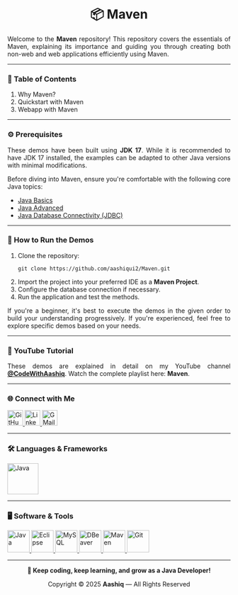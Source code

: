 <h1 align="center">📦 Maven</h1>

<p align="justify">
Welcome to the <b>Maven</b> repository! This repository covers the essentials of Maven, explaining its importance and guiding you through creating both non-web and web applications efficiently using Maven.
</p>

<hr>

<h3 align="left">📌 Table of Contents</h3>
<ol align="left">
    <li>Why Maven?</li>
    <li>Quickstart with Maven</li>
    <li>Webapp with Maven</li>
</ol>

<hr>

<h3 align="left">⚙️ Prerequisites</h3>
<p align="justify">
These demos have been built using <b>JDK 17</b>. While it is recommended to have JDK 17 installed, the examples can be adapted to other Java versions with minimal modifications.
</p>
<p align="justify">
Before diving into Maven, ensure you're comfortable with the following core Java topics:
</p>
<ul>
    <li><a href="https://github.com/aashiqui2/Java-Basics" target="_blank">Java Basics</a></li>
    <li><a href="" target="_blank">Java Advanced</a></li>
    <li><a href="https://github.com/aashiqui2/JDBC" target="_blank">Java Database Connectivity (JDBC)</a></li>
</ul>

<hr>

<h3 align="left">🚀 How to Run the Demos</h3>
<ol>
    <li>Clone the repository:<br>
        <pre><code>git clone https://github.com/aashiqui2/Maven.git</code></pre>
    </li>
    <li>Import the project into your preferred IDE as a <b>Maven Project</b>.</li>
    <li>Configure the database connection if necessary.</li>
    <li>Run the application and test the methods.</li>
</ol>
<p align="justify">
If you're a beginner, it's best to execute the demos in the given order to build your understanding progressively.  
If you're experienced, feel free to explore specific demos based on your needs.
</p>

<hr>

<h3 align="left">🎥 YouTube Tutorial</h3>
<p align="justify">
These demos are explained in detail on my YouTube channel  
<a href="https://www.youtube.com/@codewithaashiq" target="_blank"><b>@CodeWithAashiq</b></a>.  
Watch the complete playlist here: <b>Maven</b>.
</p>

<hr>

<h3 align="left">🌐 Connect with Me</h3>
<div align="left">
    <a href="https://github.com/aashiqui2" target="_blank">
        <img src="https://img.shields.io/static/v1?message=GitHub&logo=github&label=&color=181717&logoColor=white&labelColor=&style=for-the-badge" height="35" alt="GitHub" />
    </a>
    <a href="https://www.linkedin.com/in/aashiqui" target="_blank">
        <img src="https://img.shields.io/static/v1?message=LinkedIn&logo=linkedin&label=&color=0A66C2&logoColor=white&labelColor=&style=for-the-badge" height="35" alt="LinkedIn" />
    </a>
    <a href="mailto:ashikmail2747@gmail.com">
        <img src="https://img.shields.io/static/v1?message=Gmail&logo=gmail&label=&color=EA4335&logoColor=white&labelColor=&style=for-the-badge" height="35" alt="GMail" />
    </a>
</div>

<hr>

<h3 align="left">🛠️ Languages & Frameworks</h3>
<div align="left">
    <a href="https://www.java.com" target="_blank">
        <img src="https://cdn.jsdelivr.net/gh/devicons/devicon@latest/icons/java/java-original-wordmark.svg" height="70" alt="Java" />
    </a>
</div>

<hr>

<h3 align="left">🖥️ Software & Tools</h3>
<div align="left">
    <a href="https://www.oracle.com/in/java/technologies/downloads" target="_blank">
        <img src="https://cdn.jsdelivr.net/gh/devicons/devicon@latest/icons/java/java-original.svg" height="50" alt="Java" />
    </a>
    <a href="https://www.eclipse.org/downloads" target="_blank">
        <img src="https://cdn.jsdelivr.net/gh/devicons/devicon@latest/icons/eclipse/eclipse-original.svg" height="50" alt="Eclipse" />
    </a>
    <a href="https://www.mysql.com/downloads/" target="_blank">
        <img src="https://cdn.jsdelivr.net/gh/devicons/devicon@latest/icons/mysql/mysql-original.svg" height="50" alt="MySQL" />
    </a>
    <a href="https://dbeaver.io/download/" target="_blank">
        <img src="https://cdn.jsdelivr.net/gh/devicons/devicon@latest/icons/dbeaver/dbeaver-original.svg" height="50" alt="DBeaver" />
    </a>
    <a href="https://maven.apache.org/download.cgi" target="_blank">
        <img src="https://cdn.jsdelivr.net/gh/devicons/devicon@latest/icons/apache/apache-original.svg" height="50" alt="Maven" />
    </a>
    <a href="https://git-scm.com" target="_blank">
        <img src="https://cdn.jsdelivr.net/gh/devicons/devicon@latest/icons/git/git-original.svg" height="50" alt="Git" />
    </a>
</div>

<hr>

<p align="center"><b>🚀 Keep coding, keep learning, and grow as a Java Developer!</b></p>

<div align="center">
Copyright © 2025 <b>Aashiq</b> — All Rights Reserved
</div>
